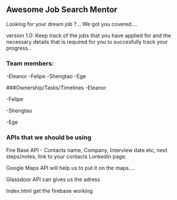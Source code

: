 ## Awesome Job Search Mentor

Looking for your dream job ?... We got you covered....

version 1.0:  Keep track of the jobs that you have applied for and the necessary details that is required for you to succesfully track your progress.. 


### Team members:

-Eleanor
-Felipe
-Shengtao
-Ege

###Ownership/Tasks/Timelines
-Eleanor

-Felipe

-Shengtao

-Ege

### APIs that we should be using

Fire Base API - Contacts name, Company, Interview date etc, next steps/notes, link to your contacts Lonkedin page. 

Google Maps API will help us to put it on the maps.... 

Glassdoor API can gives us the adress

Index.html get the firebase working 



